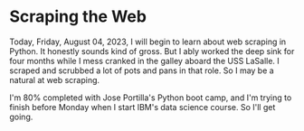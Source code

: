 # Scraping the Web

Today, Friday, August 04, 2023, I will begin to learn about web scraping in Python. It honestly sounds kind of gross. But I ably worked the deep sink for four months while I mess cranked in the galley aboard the USS LaSalle. I scraped and scrubbed a lot of pots and pans in that role. So I may be a natural at web scraping.

I'm 80% completed with Jose Portilla's Python boot camp, and I'm trying to finish before Monday when I start IBM's data science course. So I'll get going.
